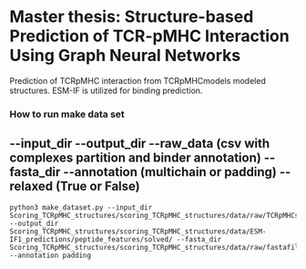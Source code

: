# Master thesis: Structure-based Prediction of TCR-pMHC Interaction Using Graph Neural Networks
Prediction of TCRpMHC interaction from TCRpMHCmodels modeled structures. ESM-IF is utilized for binding prediction.

### How to run make data set 
--input_dir --output_dir --raw_data (csv with complexes partition and binder annotation) --fasta_dir --annotation (multichain or padding) --relaxed (True or False)
------------
    python3 make_dataset.py --input_dir Scoring_TCRpMHC_structures/scoring_TCRpMHC_structures/data/raw/TCRpMHCstructures/solved/ --output_dir Scoring_TCRpMHC_structures/scoring_TCRpMHC_structures/data/ESM-IF1_predictions/peptide_features/solved/ --fasta_dir Scoring_TCRpMHC_structures/scoring_TCRpMHC_structures/data/raw/fastafiles/solved_WT/ --annotation padding
